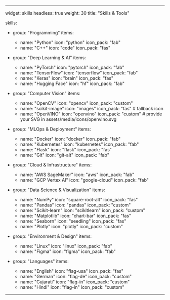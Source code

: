 <!-- ---
# An instance of the Featurette widget.
# Documentation: https://wowchemy.com/docs/page-builder/
widget: featurette

# This file represents a page section.
headless: true

# Order that this section appears on the page.
weight: 30

title: Skills
subtitle:

# Showcase personal skills or business features.
# - Add/remove as many `feature` blocks below as you like.
# - For available icons, see: https://wowchemy.com/docs/page-builder/#icons

# - description: 
#   icon: opencv
#   icon_pack: custom
#   name: OpenCV

# - description: 
#   icon: flask
#   icon_pack: custom
#   name: Flask

# - description: Digital Inline Holography
#   icon: microscope
#   icon_pack: fas
#   name: Medical Imaging

feature:

- description: 
  icon: tensorflow
  icon_pack: custom
  name: TensorFlow-Keras

- description: 
  icon: python
  icon_pack: fab
  name: Python

- description: PyTorch, Qiskit, OpenVINO
  icon: laptop-code
  icon_pack: fas
  name: Frameworks

# - description: 
#   icon: latex
#   icon_pack: custom
#   name: LaTex

# - description: English, Gujarati, Hindi (C1) ; German (A2)
#   icon: globe
#   icon_pack: fas
#   name: Languages

# - description: 90%
#   icon: r-project
#   icon_pack: fab
#   name: R
# - description: 100%
#   icon: chart-line
#   icon_pack: fas
#   name: Statistics
# - description: 10%
#   icon: camera-retro
#   icon_pack: fas
#   name: Photography

# Uncomment to use emoji icons.
#- icon: ":smile:"
#  icon_pack: "emoji"
#  name: "Emojiness"
#  description: "100%"  

# Uncomment to use custom SVG icons.
# Place your custom SVG icon in `assets/media/icons/`.
# Reference the SVG icon name (without `.svg` extension) in the `icon` field.
# For example, reference `assets/media/icons/xyz.svg` as `icon: 'xyz'`
#- icon: "your-custom-icon-name"
#  icon_pack: "custom"
#  name: "Surfing"
#  description: "90%"
--- -->

---
widget: skills
headless: true
weight: 30
title: "Skills & Tools"
<!-- # Define your grouped skills here:
# Define grouped skills with built-in icons: -->
skills:
  - group: "Programming"
    items:
      - name: "Python"
        icon: "python"
        icon_pack: "fab"
      - name: "C++"
        icon: "code"
        icon_pack: "fas"

  - group: "Deep Learning & AI"
    items:
      - name: "PyTorch"
        icon: "pytorch"
        icon_pack: "fab"
      - name: "TensorFlow"
        icon: "tensorflow"
        icon_pack: "fab"
      - name: "Keras"
        icon: "brain"
        icon_pack: "fas"
      <!-- - name: "Hugging Face"
        icon: "huggingface"
        icon_pack: "custom"    # only if you have your own SVG in assets/media/icons/ -->
      - name: "Hugging Face"
        icon: "hf"
        icon_pack: "fab"
        

  - group: "Computer Vision"
    items:
      - name: "OpenCV"
        icon: "opencv"
        icon_pack: "custom"  
      - name: "scikit-image"
        icon: "images"
        icon_pack: "fas"      # fallback icon
      - name: "OpenVINO"
        icon: "openvino"
        icon_pack: "custom"   # provide your SVG in assets/media/icons/openvino.svg

  - group: "MLOps & Deployment"
    items:
      - name: "Docker"
        icon: "docker"
        icon_pack: "fab"
      - name: "Kubernetes"
        icon: "kubernetes"
        icon_pack: "fab"
      <!-- - name: "MLflow"
        icon: "flask"
        icon_pack: "fas"      # fallback or custom -->
      - name: "Flask"
        icon: "flask"
        icon_pack: "fas"
      - name: "Git"
        icon: "git-alt"
        icon_pack: "fab"

  - group: "Cloud & Infrastructure"
    items:
      - name: "AWS SageMaker"
        icon: "aws"
        icon_pack: "fab"
      - name: "GCP Vertex AI"
        icon: "google-cloud"
        icon_pack: "fab"

  - group: "Data Science & Visualization"
    items:
      - name: "NumPy"
        icon: "square-root-alt"
        icon_pack: "fas"
      - name: "Pandas"
        icon: "pandas"
        icon_pack: "custom" 
      - name: "Scikit-learn"
        icon: "scikitlearn"
        icon_pack: "custom"
      - name: "Matplotlib"
        icon: "chart-bar"
        icon_pack: "fas"
      - name: "Seaborn"
        icon: "seedling"
        icon_pack: "fas"
      - name: "Plotly"
        icon: "plotly"
        icon_pack: "custom"
      
  - group: "Environment & Design"
    items:
      - name: "Linux"
        icon: "linux"
        icon_pack: "fab"
      - name: "Figma"
        icon: "figma"
        icon_pack: "fab"

  - group: "Languages"
    items:
      - name: "English"
        icon: "flag-usa"
        icon_pack: "fas"
      - name: "German"
        icon: "flag-de"
        icon_pack: "custom"
      - name: "Gujarati"
        icon: "flag-in"
        icon_pack: "custom"
      - name: "Hindi"
        icon: "flag-in"
        icon_pack: "custom"
---